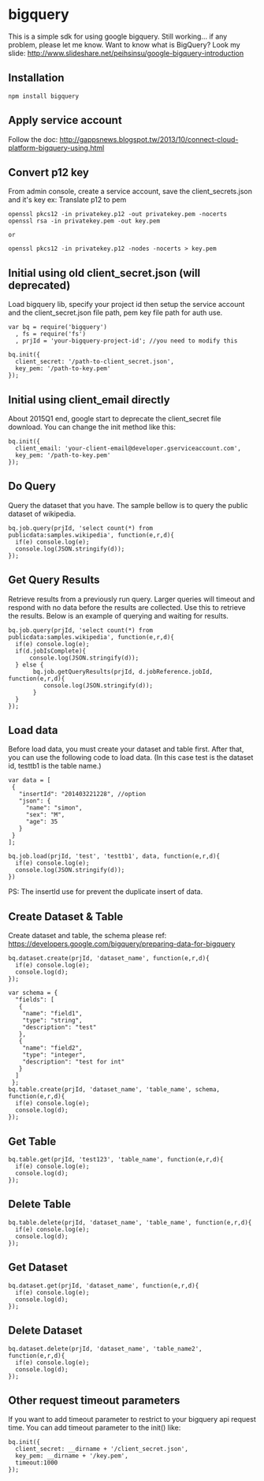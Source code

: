 # bigquery

This is a simple sdk for using google bigquery. Still working... if any problem, please let me know.
Want to know what is BigQuery? Look my slide: http://www.slideshare.net/peihsinsu/google-bigquery-introduction

## Installation

```
npm install bigquery
```

## Apply service account

Follow the doc: http://gappsnews.blogspot.tw/2013/10/connect-cloud-platform-bigquery-using.html

## Convert p12 key
From admin console, create a service account, save the client_secrets.json and it's key
ex: Translate p12 to pem
```
openssl pkcs12 -in privatekey.p12 -out privatekey.pem -nocerts
openssl rsa -in privatekey.pem -out key.pem

or

openssl pkcs12 -in privatekey.p12 -nodes -nocerts > key.pem
```

## Initial using old client_secret.json (will deprecated)

Load bigquery lib, specify your project id then setup the service account and the client_secret.json file path, pem key file path for auth use.

```
var bq = require('bigquery')
  , fs = require('fs')
  , prjId = 'your-bigquery-project-id'; //you need to modify this

bq.init({
  client_secret: '/path-to-client_secret.json',
  key_pem: '/path-to-key.pem'
});
```

## Initial using client_email directly

About 2015Q1 end, google start to deprecate the client_secret file download. You can change the init method like this:

```
bq.init({
  client_email: 'your-client-email@developer.gserviceaccount.com',
  key_pem: '/path-to-key.pem'
});
```


## Do Query

Query the dataset that you have. The sample bellow is to query the public dataset of wikipedia.

```
bq.job.query(prjId, 'select count(*) from publicdata:samples.wikipedia', function(e,r,d){
  if(e) console.log(e);
  console.log(JSON.stringify(d));
});
```

## Get Query Results

Retrieve results from a previously run query.  Larger queries will timeout and respond with no data before the results are collected.  Use this to retrieve the results.  Below is an example of querying and waiting for results.

```
bq.job.query(prjId, 'select count(*) from publicdata:samples.wikipedia', function(e,r,d){
  if(e) console.log(e);
  if(d.jobIsComplete){
      console.log(JSON.stringify(d));
  } else {
       bq.job.getQueryResults(prjId, d.jobReference.jobId, function(e,r,d){
          console.log(JSON.stringify(d));
       }
  }
});
```

## Load data

Before load data, you must create your dataset and table first. After that, you can use the following code to load data. (In this case test is the dataset id, testtb1 is the table name.)

```
var data = [
 {
   "insertId": "201403221228", //option
   "json": {
     "name": "simon",
     "sex": "M",
     "age": 35
   }
 }
];

bq.job.load(prjId, 'test', 'testtb1', data, function(e,r,d){
  if(e) console.log(e);
  console.log(JSON.stringify(d));
})
```
PS: The insertId use for prevent the duplicate insert of data.

## Create Dataset & Table

Create dataset and table, the schema please ref: https://developers.google.com/bigquery/preparing-data-for-bigquery

```
bq.dataset.create(prjId, 'dataset_name', function(e,r,d){
  if(e) console.log(e);
  console.log(d);
});

var schema = {
  "fields": [
   {
    "name": "field1",
    "type": "string",
    "description": "test"
   },
   {
    "name": "field2",
    "type": "integer",
    "description": "test for int"
   }
  ]
 };
bq.table.create(prjId, 'dataset_name', 'table_name', schema, function(e,r,d){
  if(e) console.log(e);
  console.log(d);
});
```

## Get Table

```
bq.table.get(prjId, 'test123', 'table_name', function(e,r,d){
  if(e) console.log(e);
  console.log(d);
});
```

## Delete Table

```
bq.table.delete(prjId, 'dataset_name', 'table_name', function(e,r,d){
  if(e) console.log(e);
  console.log(d);
});
```

## Get Dataset

```
bq.dataset.get(prjId, 'dataset_name', function(e,r,d){
  if(e) console.log(e);
  console.log(d);
});
```

## Delete Dataset

```
bq.dataset.delete(prjId, 'dataset_name', 'table_name2', function(e,r,d){
  if(e) console.log(e);
  console.log(d);
});
```

## Other request timeout parameters

If you want to add timeout parameter to restrict to your bigquery api request time. You can add timeout parameter to the init() like:

```
bq.init({
  client_secret: __dirname + '/client_secret.json',
  key_pem: __dirname + '/key.pem', 
  timeout:1000
}); 
```

